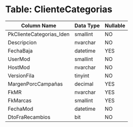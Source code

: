 # Table: ClienteCategorias

| Column Name | Data Type | Nullable |
|-------------|-----------|----------|
| PkClienteCategorias_Iden | smallint | NO |
| Descripcion | nvarchar | NO |
| FechaBaja | datetime | YES |
| UserMod | smallint | NO |
| HostMod | nvarchar | NO |
| VersionFila | tinyint | NO |
| MargenPorcCampañas | decimal | YES |
| FkMR | nvarchar | YES |
| FkMarcas | smallint | YES |
| FechaMod | datetime | NO |
| DtoFraRecambios | bit | NO |

